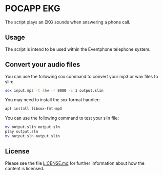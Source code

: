 <!--
SPDX-FileCopyrightText: 2020 Martin Stoffers
SPDX-License-Identifier: BSD-3-Clause
-->

# POCAPP EKG

The script plays an EKG sounds when answering a phone call. 


## Usage

The script is intend to be used within the Eventphone telephone system.


## Convert your audio files

You can use the following sox command to convert your mp3 or wav files to slin:

```sh
sox input.mp3 -t raw -r 8000 -c 1 output.slin
```

You may need to install the sox format handler:

```sh
apt install libsox-fmt-mp3
```

You can use the following command to test your slin file:

```sh
mv output.slin output.sln
play output.sln
mv output.sln output.slin
```


## License

Please see the file [LICENSE.md](LICENSE.md) for further information about how the content is licensed.

